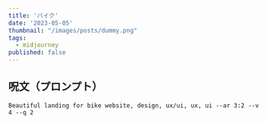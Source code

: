 ```yaml
---
title: 'バイク'
date: '2023-05-05'
thumbnail: "/images/posts/dummy.png"
tags:
  - midjourney
published: false
---
```


## 呪文（プロンプト）
```
Beautiful landing for bike website, design, ux/ui, ux, ui --ar 3:2 --v 4 --q 2
```